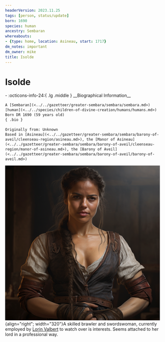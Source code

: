 ```yaml
---
headerVersion: 2023.11.25
tags: [person, status/update]
born: 1690
species: human
ancestry: Sembaran
whereabouts:
- {type: home, location: Asineau, start: 1717}
dm_notes: important
dm_owner: mike
title: Isolde
---
```

# Isolde
<div class="grid cards ext-narrow-margin ext-one-column" markdown>
- :octicons-info-24:{ .lg .middle } __Biographical Information__

    A [Sembaran](<../../gazetteer/greater-sembara/sembara/sembara.md>) [human](<../../species/children-of-divine-creation/humans/humans.md>)  
    Born DR 1690 (59 years old)  
    { .bio }

    Originally from: Unknown
    Based in [Asineau](<../../gazetteer/greater-sembara/sembara/barony-of-aveil/cleenseau-region/asineau.md>), the [Manor of Asineau](<../../gazetteer/greater-sembara/sembara/barony-of-aveil/cleenseau-region/manor-of-asineau.md>), the [Barony of Aveil](<../../gazetteer/greater-sembara/sembara/barony-of-aveil/barony-of-aveil.md>)
</div>


![Isolde Asineau](../../assets/isolde-asineau.png){align="right"; width="320"}A skilled brawler and swordswoman, currently employed by [Lorin Valbert](<./lorin-valbert.md>) to watch over is interests. Seems attached to her lord in a professional way.